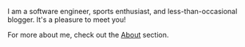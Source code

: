 I am a software engineer, sports enthusiast, and less-than-occasional blogger. It's a pleasure to meet you!

For more about me, check out the [About](/about) section.
